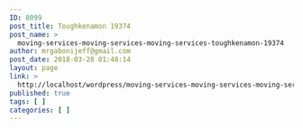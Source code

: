 ```yaml
---
ID: 8099
post_title: Toughkenamon 19374
post_name: >
  moving-services-moving-services-moving-services-toughkenamon-19374
author: mrgabonijeff@gmail.com
post_date: 2018-03-28 01:48:14
layout: page
link: >
  http://localhost/wordpress/moving-services-moving-services-moving-services-toughkenamon-19374/
published: true
tags: [ ]
categories: [ ]
---
```

